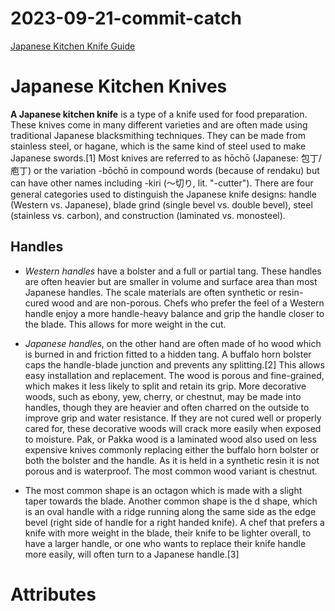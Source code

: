 # 2023-09-21-commit-catch
[Japanese Kitchen Knife Guide](https://en.wikipedia.org/wiki/Japanese_kitchen_knife)

# Japanese Kitchen Knives

**A Japanese kitchen knife** is a type of a knife used for food preparation. These knives come in many different varieties and are often made using traditional Japanese blacksmithing techniques. They can be made from stainless steel, or hagane, which is the same kind of steel used to make Japanese swords.[1] Most knives are referred to as hōchō (Japanese: 包丁/庖丁) or the variation -bōchō in compound words (because of rendaku) but can have other names including -kiri (〜切り, lit. "-cutter"). There are four general categories used to distinguish the Japanese knife designs: handle (Western vs. Japanese), blade grind (single bevel vs. double bevel), steel (stainless vs. carbon), and construction (laminated vs. monosteel).
  
## Handles
  - *Western handles* have a bolster and a full or partial tang. These handles are often heavier but are smaller in volume and surface area than most Japanese handles. The scale materials are often synthetic or resin-cured wood and are non-porous. Chefs who prefer the feel of a Western handle enjoy a more handle-heavy balance and grip the handle closer to the blade. This allows for more weight in the cut.

  - *Japanese handles*, on the other hand are often made of ho wood which is burned in and friction fitted to a hidden tang. A buffalo horn bolster caps the handle-blade junction and prevents any splitting.[2] This allows easy installation and replacement. The wood is porous and fine-grained, which makes it less likely to split and retain its grip. More decorative woods, such as ebony, yew, cherry, or chestnut, may be made into handles, though they are heavier and often charred on the outside to improve grip and water resistance. If they are not cured well or properly cared for, these decorative woods will crack more easily when exposed to moisture. Pak, or Pakka wood is a laminated wood also used on less expensive knives commonly replacing either the buffalo horn bolster or both the bolster and the handle. As it is held in a synthetic resin it is not porous and is waterproof. The most common wood variant is chestnut.

  - The most common shape is an octagon which is made with a slight taper towards the blade. Another common shape is the d shape, which is an oval handle with a ridge running along the same side as the edge bevel (right side of handle for a right handed knife). A chef that prefers a knife with more weight in the blade, their knife to be lighter overall, to have a larger handle, or one who wants to replace their knife handle more easily, will often turn to a Japanese handle.[3]

  # Attributes
  